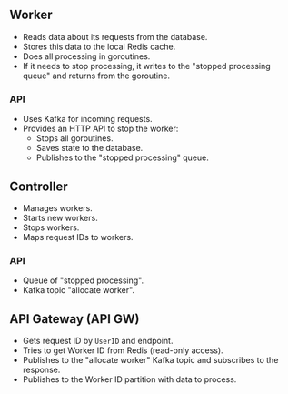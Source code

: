 ## Worker

- Reads data about its requests from the database.
- Stores this data to the local Redis cache.
- Does all processing in goroutines.
- If it needs to stop processing, it writes to the "stopped processing queue" and returns from the goroutine.

### API

- Uses Kafka for incoming requests.
- Provides an HTTP API to stop the worker:
  - Stops all goroutines.
  - Saves state to the database.
  - Publishes to the "stopped processing" queue.

## Controller

- Manages workers.
- Starts new workers.
- Stops workers.
- Maps request IDs to workers.

### API

- Queue of "stopped processing".
- Kafka topic "allocate worker".

## API Gateway (API GW)

- Gets request ID by `UserID` and endpoint.
- Tries to get Worker ID from Redis (read-only access).
- Publishes to the "allocate worker" Kafka topic and subscribes to the response.
- Publishes to the Worker ID partition with data to process.